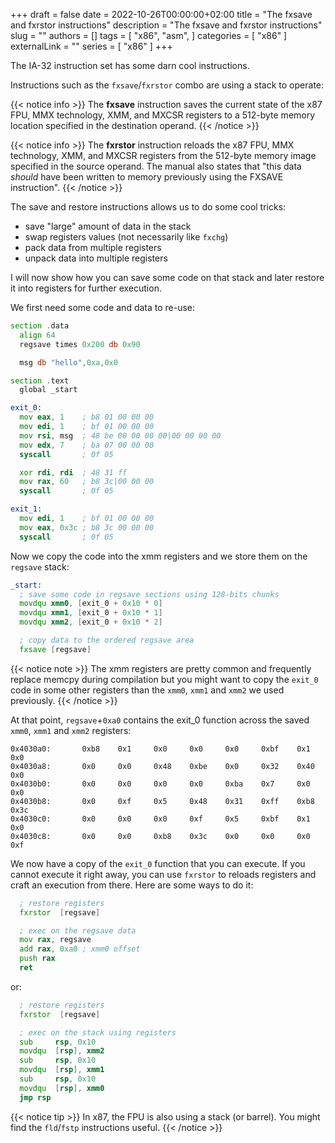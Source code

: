 +++ 
draft = false
date = 2022-10-26T00:00:00+02:00
title = "The fxsave and fxrstor instructions"
description = "The fxsave and fxrstor instructions"
slug = ""
authors = []
tags = [
    "x86",
    "asm",
]
categories = [
    "x86"
]
externalLink = ""
series = [ "x86" ]
+++

The IA-32 instruction set has some darn cool instructions.

Instructions such as the `fxsave`/`fxrstor` combo are using a stack to operate:

{{< notice info >}}
The **fxsave** instruction saves the current state of the x87 FPU, MMX technology, XMM, and MXCSR registers to a 512-byte memory location specified in the destination operand.
{{< /notice >}}

{{< notice info >}}
The **fxrstor** instruction reloads the x87 FPU, MMX technology, XMM, and MXCSR registers from the 512-byte memory image specified in the source operand.
The manual also states that "this data *should* have been written to memory previously using the FXSAVE instruction".
{{< /notice >}}

The save and restore instructions allows us to do some cool tricks:

* save "large" amount of data in the stack
* swap registers values (not necessarily like `fxchg`)
* pack data from multiple registers
* unpack data into multiple registers

I will now show how you can save some code on that stack and later restore it into registers for further execution.

We first need some code and data to re-use:

```asm
section .data
  align 64
  regsave times 0x200 db 0x90

  msg db "hello",0xa,0x0

section .text
  global _start

exit_0:
  mov eax, 1    ; b8 01 00 00 00
  mov edi, 1    ; bf 01 00 00 00
  mov rsi, msg  ; 48 be 00 00 00 00|00 00 00 00
  mov edx, 7    ; ba 07 00 00 00
  syscall       ; 0f 05

  xor rdi, rdi  ; 48 31 ff
  mov rax, 60   ; b8 3c|00 00 00
  syscall       ; 0f 05

exit_1:
  mov edi, 1    ; bf 01 00 00 00
  mov eax, 0x3c ; b8 3c 00 00 00
  syscall       ; 0f 05
```

Now we copy the code into the xmm registers and we store them on the `regsave` stack:

```asm
_start:
  ; save some code in regsave sections using 128-bits chunks
  movdqu xmm0, [exit_0 + 0x10 * 0]
  movdqu xmm1, [exit_0 + 0x10 * 1]
  movdqu xmm2, [exit_0 + 0x10 * 2]

  ; copy data to the ordered regsave area
  fxsave [regsave]
```

{{< notice note >}}
The xmm registers are pretty common and frequently replace memcpy during compilation but you might want to copy the `exit_0` code in some other registers than the `xmm0`, `xmm1` and `xmm2` we used previously.
{{< /notice >}}

At that point, `regsave`+`0xa0` contains the exit_0 function across the saved `xmm0`, `xmm1` and `xmm2` registers:

```console
0x4030a0:       0xb8    0x1     0x0     0x0     0x0     0xbf    0x1     0x0
0x4030a8:       0x0     0x0     0x48    0xbe    0x0     0x32    0x40    0x0
0x4030b0:       0x0     0x0     0x0     0x0     0xba    0x7     0x0     0x0
0x4030b8:       0x0     0xf     0x5     0x48    0x31    0xff    0xb8    0x3c
0x4030c0:       0x0     0x0     0x0     0xf     0x5     0xbf    0x1     0x0
0x4030c8:       0x0     0x0     0xb8    0x3c    0x0     0x0     0x0     0xf
```

We now have a copy of the `exit_0` function that you can execute.
If you cannot execute it right away, you can use `fxrstor` to reloads registers and craft an execution from there. Here are some ways to do it:

```asm
  ; restore registers
  fxrstor  [regsave]

  ; exec on the regsave data
  mov rax, regsave
  add rax, 0xa0 ; xmm0 offset
  push rax
  ret
```

or:

```asm
  ; restore registers
  fxrstor  [regsave]

  ; exec on the stack using registers
  sub     rsp, 0x10
  movdqu  [rsp], xmm2
  sub     rsp, 0x10
  movdqu  [rsp], xmm1
  sub     rsp, 0x10
  movdqu  [rsp], xmm0
  jmp rsp
```

{{< notice tip >}}
In x87, the FPU is also using a stack (or barrel). You might find the `fld`/`fstp` instructions useful.
{{< /notice >}}
